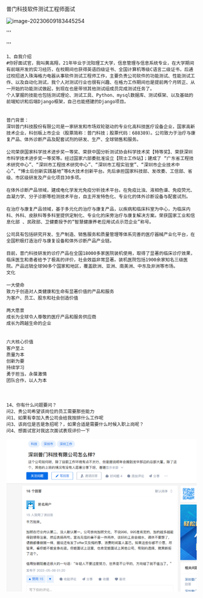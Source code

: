 普门科技软件测试工程师面试

![image-20230609183445254](C:/Users/571290717/AppData/Roaming/Typora/typora-user-images/image-20230609183445254.png)

'''

'''

```
1、自我介绍
#你好面试官，我叫黄高翔，21年毕业于沈阳理工大学，信息管理与信息系统专业，在大学期间有前端开发的实习经历，在校期间也获得英语四级证书、全国计算机等级C语言二级证书，后通过校招进入珠海格力电器从事软件测试工程师工作，主要负责公司软件的功能测试、性能测试工作、以及自动化测试，我个人对测试行业也很有兴趣、在格力工作期间也是提前两个月转正、从一开始的功能测试做起，到现在也是带领其他测试组成员完成测试任务了。
个人掌握的技能也包括测试理论、测试工具、Python、mysql数据库、测试框架、以及基础的前端知识和后端Django框架，自己也能搭建的Django项目。


普门背景：
深圳普门科技股份有限公司是一家研发和市场双轮驱动的专业化高科技医疗设备企业，国家高新技术企业，科创板上市企业（股票简称：普门科技；股票代码：688389）。公司致力于治疗与康复产品、体外诊断产品及配套试剂的研发、生产、全球销售和服务。

公司荣获国家科学技术进步奖一等奖、荣获中国分析测试协会科学技术奖【特等奖】、荣获深圳市科学技术进步奖一等奖等。经过国家六部委批准设立【院士工作站】；建成了 “广东省工程技术研究中心”、“深圳市工程技术研究中心”、“深圳市工程实验室”、“深圳市企业技术中心”、“博士后创新实践基地”等6大技术创新平台。先后承担国家科技部、发改委、工信部、省级、市区级研发及产业化项目30多项。

在体外诊断产品领域，建成电化学发光免疫分析技术平台。在免疫比浊、液相色谱、免疫荧光、血凝力学、分子诊断等检测技术平台，自主开发特色化、专业化的体外诊断设备与配套试剂。

在治疗与康复产品领域，基于多元化的治疗与康复产品，以疾病和临床科室为中心，为临床内科、外科、皮肤科等多科室提供定制化、专业化的床旁治疗与康复解决方案。荣获国家工业和信息化部 、民政部、卫健委授予的“智慧健康养老应用试点示范企业”称号。

公司具有包括研究开发、生产制造、销售服务和质量管理等体系完善的医疗器械产业化平台，在全国积极打造治疗与康复设备和体外诊断产品产业链。

目前，普门科技研发的诊疗产品在全国18000多家医院装机使用，取得了显著的临床诊疗效果，临床医生和患者给予了极高的评价，社会效益非常显著。装机医院包括1900余家知名三级医院。产品远销全球90多个国家和地区，覆盖欧洲、亚洲、南美洲、中东及非洲等市场。
文化

一大使命
致力于创造对人类健康和生命有显著价值的产品和服务
为客户、员工、股东和社会创造价值

两大愿景
成长为全球令人尊敬的医疗产品和服务供应商
成长为跨越生命的企业


六大核心价值
客户至上
质量为本
创新为要
持续学习
勇于担当，永葆激情
团队合作，以人为本



14、你有什么问题要问？
问2、贵公司希望该岗位的员工需要那些能力
问1、如果有幸加入贵公司会给我按排什么工作呢
问3、该岗位是否是急招呢？，如果合适是需要什么时候入职上岗呢？
问4、想面试官对我这次面试表现评价一下
```













































































![image-20230609184313145](imags/image-20230609184313145-16863073947351.png)

